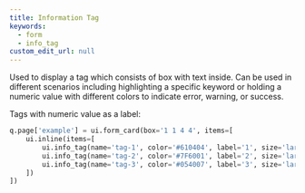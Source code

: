 ```yaml
---
title: Information Tag
keywords:
  - form
  - info_tag
custom_edit_url: null
---
```


Used to display a tag which consists of box with text inside.
Can be used in different scenarios including highlighting a specific keyword or holding a numeric value with different colors to indicate error, warning, or success.

Tags with numeric value as a label:

```py
q.page['example'] = ui.form_card(box='1 1 4 4', items=[
    ui.inline(items=[
        ui.info_tag(name='tag-1', color='#610404', label='1', size='large'),
        ui.info_tag(name='tag-2', color='#7F6001', label='2', size='large'),
        ui.info_tag(name='tag-3', color='#054007', label='3', size='large'),
    ])
])
```